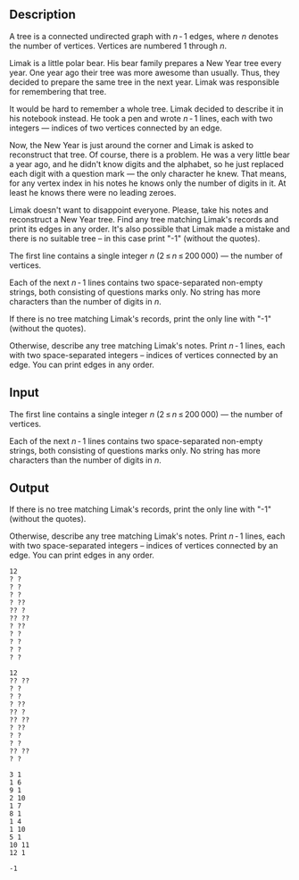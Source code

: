 ## Description

<div><p>A <span class="tex-font-style-it">tree</span> is a connected undirected graph with <span class="tex-span"><i>n</i> - 1</span> edges, where <span class="tex-span"><i>n</i></span> denotes the number of vertices. Vertices are numbered <span class="tex-span">1</span> through <span class="tex-span"><i>n</i></span>.</p><p>Limak is a little polar bear. His bear family prepares a New Year tree every year. One year ago their tree was more awesome than usually. Thus, they decided to prepare the same tree in the next year. Limak was responsible for remembering that tree.</p><p>It would be hard to remember a whole tree. Limak decided to describe it in his notebook instead. He took a pen and wrote <span class="tex-span"><i>n</i> - 1</span> lines, each with two integers&nbsp;— indices of two vertices connected by an edge.</p><p>Now, the New Year is just around the corner and Limak is asked to reconstruct that tree. Of course, there is a problem. He was a very little bear a year ago, and he didn't know digits and the alphabet, so he just replaced each digit with a question mark&nbsp;— the only character he knew. That means, for any vertex index in his notes he knows only the number of digits in it. At least he knows there were no leading zeroes.</p><p>Limak doesn't want to disappoint everyone. Please, take his notes and reconstruct a New Year tree. Find any tree matching Limak's records and print its edges in any order. It's also possible that Limak made a mistake and there is no suitable tree&nbsp;– in this case print "<span class="tex-font-style-tt">-1</span>" (without the quotes).</p></div><div class="input-specification"><p>The first line contains a single integer <span class="tex-span"><i>n</i></span> (<span class="tex-span">2 ≤ <i>n</i> ≤ 200 000</span>)&nbsp;— the number of vertices.</p><p>Each of the next <span class="tex-span"><i>n</i> - 1</span> lines contains two space-separated non-empty strings, both consisting of questions marks only. No string has more characters than the number of digits in <span class="tex-span"><i>n</i></span>.</p></div><div class="output-specification"><p>If there is no tree matching Limak's records, print the only line with "<span class="tex-font-style-tt">-1</span>" (without the quotes).</p><p>Otherwise, describe any tree matching Limak's notes. Print <span class="tex-span"><i>n</i> - 1</span> lines, each with two space-separated integers&nbsp;– indices of vertices connected by an edge. You can print edges in any order.</p></div>

## Input

<p>The first line contains a single integer <span class="tex-span"><i>n</i></span> (<span class="tex-span">2 ≤ <i>n</i> ≤ 200 000</span>)&nbsp;— the number of vertices.</p><p>Each of the next <span class="tex-span"><i>n</i> - 1</span> lines contains two space-separated non-empty strings, both consisting of questions marks only. No string has more characters than the number of digits in <span class="tex-span"><i>n</i></span>.</p>

## Output

<p>If there is no tree matching Limak's records, print the only line with "<span class="tex-font-style-tt">-1</span>" (without the quotes).</p><p>Otherwise, describe any tree matching Limak's notes. Print <span class="tex-span"><i>n</i> - 1</span> lines, each with two space-separated integers&nbsp;– indices of vertices connected by an edge. You can print edges in any order.</p>





```input1
12
? ?
? ?
? ?
? ??
?? ?
?? ??
? ??
? ?
? ?
? ?
? ?

```




```input2
12
?? ??
? ?
? ?
? ??
?? ?
?? ??
? ??
? ?
? ?
?? ??
? ?

```




```output1
3 1
1 6
9 1
2 10
1 7
8 1
1 4
1 10
5 1
10 11
12 1

```




```output2
-1

```


